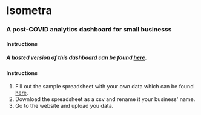 # Isometra
### A post-COVID analytics dashboard for small businesss

#### Instructions


##### A hosted version of this dashboard can be found [here](www.google.com).

#### Instructions

1. Fill out the sample spreadsheet with your own data which can be found  [here](https://meet.google.com/linkredirect?authuser=0&dest=https%3A%2F%2Fdocs.google.com%2Fspreadsheets%2Fd%2F1imFxnuee1Znkc0mKbfDLxQ6a755gD3DmkFzPFHMifB8%2Fedit%3Fusp%3Dsharing).
2. Download the spreadsheet as a csv and rename it your business' name. 
3. Go to the website and upload you data. 